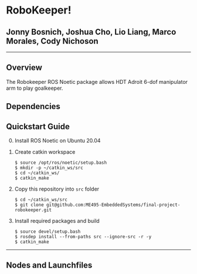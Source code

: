 # RoboKeeper!
## Jonny Bosnich, Joshua Cho, Lio Liang, Marco Morales, Cody Nichoson 
****

## Overview
The Robokeeper ROS Noetic package allows HDT Adroit 6-dof manipulator arm to play goalkeeper.

## Dependencies


## Quickstart Guide
0. Install ROS Noetic on Ubuntu 20.04
1. Create catkin workspace

    ```
    $ source /opt/ros/noetic/setup.bash
    $ mkdir -p ~/catkin_ws/src
    $ cd ~/catkin_ws/
    $ catkin_make
    ```
2. Copy this repository into `src` folder
    ```
    $ cd ~/catkin_ws/src
    $ git clone git@github.com:ME495-EmbeddedSystems/final-project-robokeeper.git
    ```
3. Install required packages and build
    ```
    $ source devel/setup.bash
    $ rosdep install --from-paths src --ignore-src -r -y
    $ catkin_make
    ```
****
## Nodes and Launchfiles


